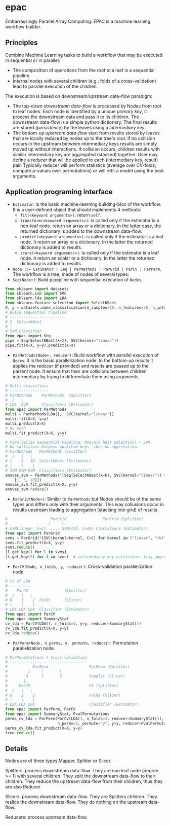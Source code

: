 epac
====

Embarrassingly Parallel Array Computing: EPAC is a machine learning workflow
builder.

Principles
----------

Combine Machine Learning tasks to build a workflow that may be executed in
sequential or in parallel:
- The composition of operations from the root to a leaf is a sequential pipeline.
- Internal nodes with several children (e.g.: folds of a cross-validation) lead
  to parallel execution of the children.

The execution is based on downstream/upstream data-flow paradigm:
- The top-down *downstream data-flow* is processed by Nodes from root to leaf nodes.
  Each node is identified by a unique *primary key*, it process the downstream
  data and pass it to its children. The downstream data-flow is a simple python
  dictionary. The final results are stored (*persistence*) by the leaves using a
  *intermediary key*.
- The bottom-up *upstream data-flow* start from results stored by leaves that 
  are locally reduced by nodes up to the tree's root. If no collision occurs
  in the upstream between intermediary keys results are simply moved up without
  interactions. If collision occurs, children results with similar intermediary key
  are aggregated (stacked) together. User may define a *reducer* that will be 
  applied to each (intermediary key, result) pair. Typically reducer will perform
  statistics (average over CV-folds, compute p-values over permutations) or will
  refit a model using the best arguments.


Application programing interface
--------------------------------

- `Estimator`: is the basic machine-learning building-bloc of the workflow. It is
   a user-defined object that should implements 4 methods:
  - `fit(<keyword arguments>)`: return `self`.
  - `transform(<keyword arguments>)`: is called only if the estimator is a non-leaf node.
     return an array or a dictionary. In the latter case, the returned dictionary
     is added to the downstream data-flow.
  - `predict(<keyword arguments>)`: is called only if the estimator is a leaf node. It return an 
     array or a dictionary. In the latter the returned dictionary is added to 
     results.
  - `score(<keyword arguments>)`: is called only if the estimator is a leaf node. It return an 
     scalar or a dictionary. In the latter the returned dictionary is added to 
     results.
- `Node ::= Estimator | Seq | ParMethods | ParGrid | ParCV | ParPerm`. The workflow
   is a tree, made of nodes of several types:
- `Seq(Node+)`: Build pipepline with sequential execution of `Nodes`.

```python
from sklearn import datasets
from sklearn.svm import SVC
from sklearn.lda import LDA
from sklearn.feature_selection import SelectKBest
X, y = datasets.make_classification(n_samples=10, n_features=50, n_informative=2)
# Build sequential Pipeline
# -------------------------
# 2  SelectKBest
# |
# SVM Classifier
from epac import Seq
pipe = Seq(SelectKBest(k=2), SVC(kernel="linear"))
pipe.fit(X=X, y=y).predict(X=X)
```

- `ParMethods(Node+, reducer)`: Build workflow with parallel execution of `Nodes`.
   It is the basic parallelization node. In the bottom-up results it applies the
   reducer (if provided) and results are passed up to the parrent node. It ensure
   that their are collisions between children intermediary by trying to differentiate
   them using arguments.

```python
# Multi-classifiers
# -----------------
# ParMethods    ParMethods  (Splitter)
#  /   \
# LDA  SVM      Classifiers (Estimator)
from epac import ParMethods
multi = ParMethods(LDA(),  SVC(kernel="linear"))
multi.fit(X=X, y=y)
multi.predict(X=X)
# Do both
multi.fit_predict(X=X, y=y)

# Parallelize sequential Pipeline: Anova(k best selection) + SVM.
# No collisions between upstream keys, then no aggretation.
# ParMethods   ParMethods (Splitter)
#  /   |   \
# 1    5   10  SelectKBest (Estimator)
# |    |    |
# SVM SVM SVM  Classifiers (Estimator)
anovas_svm = ParMethods(*[Seq(SelectKBest(k=k), SVC(kernel="linear")) for k in 
    [1, 5, 10]])
anovas_svm.fit_predict(X=X, y=y)
anovas_svm.reduce()
```

- `ParGrid(Node+)`: Similar to `ParMethods` but Nodes should be of the same types
   and differs only with their arguments. This way collusions occur in results
   upstream leading to aggregation (stacking into grid) of results.

```python
#                   ParGrid                ParGrid (Splitter)
#                  /     \
# SVM(linear, C=1)  .... SVM(rbf, C=10) Classifiers (Estimator)
from epac import ParGrid
svms = ParGrid(*[SVC(kernel=kernel, C=C) for kernel in ("linear", "rbf") for C in [1, 10]])
svms.fit_predict(X=X, y=y)
svms.reduce()
[l.get_key() for l in svms]
[l.get_key(2) for l in svms]  # intermediary key collisions: trig aggregation
```

- `ParCV(Node, n_folds, y, reducer)`: Cross-validation parallelization node.

```python
# CV of LDA
# ---------
#    ParCV                (Splitter)
#  /   |   \
# 0    1    2  Folds      (Slicer)
# |    |    |
# LDA LDA LDA  Classifier (Estimator)
from epac import ParCV
from epac import SummaryStat
cv_lda = ParCV(LDA(), n_folds=3, y=y, reducer=SummaryStat())
cv_lda.fit_predict(X=X, y=y)
cv_lda.reduce()
```

- `ParPerm(Node, n_perms, y, permute, reducer)`:  Permutation parallelization node.

```python
# ParPermutations + Cross-validation
# ----------------------------------
#           ParPerm                  ParPerm (Splitter)
#         /     |       \
#        0      1       2            Samples (Slicer)
#       |
#     ParCV                          CV (Splitter)
#  /   |   \
# 0    1    2                        Folds (Slicer)
# |    |    |
# LDA LDA LDA                        Classifier (Estimator)
from epac import ParPerm, ParCV
from epac import SummaryStat, PvalPermutations
perms_cv_lda = ParPerm(ParCV(LDA(), n_folds=3, reducer=SummaryStat()),
                       n_perms=3, permute="y", y=y, reducer=PvalPermutations())
perms_cv_lda.fit_predict(X=X, y=y)
tree.reduce()
```

Details
-------

Nodes are of three types Mapper, Splitter or Slicer.

Splitters: process downstream data-flow.
They are non leaf node  (degree >= 1) with several children.
They split the downstream data-flow to their children.
They reduce the upstream data-flow from their children, thus they are
also Reducer

Slicers: process downstream data-flow.
They are Splitters children.
They reslice the downstream data-flow.
They do nothing on the upstream data-flow.

Reducers: process upstream data-flow.
